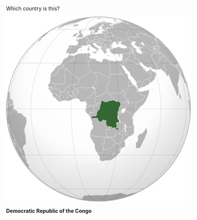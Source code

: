 Which country is this?

![Map of a country](images/Democratic_Republic_of_the_Congo_(orthographic_projection).svg)
<!--question-->
**Democratic Republic of the Congo**
